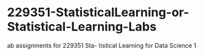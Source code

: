# 229351-StatisticalLearning-or-Statistical-Learning-Labs
ab assignments for 229351 Sta- tistical Learning for Data Science 1
